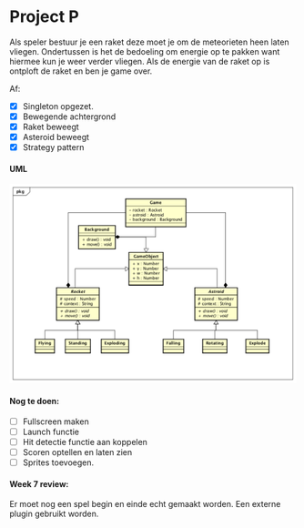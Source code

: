# Project P

Als speler bestuur je een raket deze moet je om de meteorieten heen laten vliegen. Ondertussen is het de bedoeling om energie op te pakken want hiermee kun je weer verder vliegen. Als de energie van de raket op is ontploft de raket en ben je game over. 

Af:
- [x] Singleton opgezet.
- [x] Bewegende achtergrond
- [x] Raket beweegt
- [x] Asteroid beweegt
- [x] Strategy pattern

#### UML

![UML](https://raw.githubusercontent.com/IvoKroon/P/master/UML-V1.png)

#### Nog te doen:
- [ ] Fullscreen maken
- [ ] Launch functie
- [ ] Hit detectie functie aan koppelen
- [ ] Scoren optellen en laten zien
- [ ] Sprites toevoegen.

#### Week 7 review:
Er moet nog een spel begin en einde echt gemaakt worden.
Een externe plugin gebruikt worden. 
